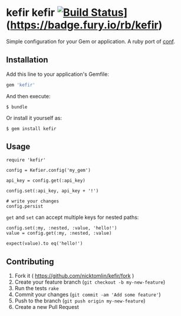 kefir kefir [![Build Status](https://travis-ci.org/NickTomlin/kefir.png?branch=master)](https://travis-ci.org/NickTomlin/kefir.fury.io/rb/kefir.svg)](https://badge.fury.io/rb/kefir)
===

Simple configuration for your Gem or application. A ruby port of [conf](https://www.npmjs.com/package/conf).

## Installation

Add this line to your application's Gemfile:

```ruby
gem 'kefir'
```

And then execute:

    $ bundle

Or install it yourself as:

    $ gem install kefir

## Usage

```
require 'kefir'

config = Kefier.config('my_gem')

api_key = config.get(:api_key)

config.set(:api_key, api_key + '!')

# write your changes
config.persist
```

`get` and `set` can accept multiple keys for nested paths:

```
config.set(:my, :nested, :value, 'hello!')
value = config.get(:my, :nested, :value)

expect(value).to eq('hello!')
```

## Contributing

1. Fork it ( https://github.com/nicktomlin/kefir/fork )
2. Create your feature branch (`git checkout -b my-new-feature`)
3. Run the tests `rake`
4. Commit your changes (`git commit -am 'Add some feature'`)
5. Push to the branch (`git push origin my-new-feature`)
6. Create a new Pull Request
